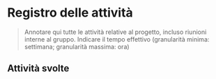 # Registro delle attività

> Annotare qui tutte le attività relative al progetto, incluso riunioni interne al gruppo.
> Indicare il tempo effettivo (granularità minima: settimana; granularità massima: ora)

## Attività svolte

<!-- TODO -->
